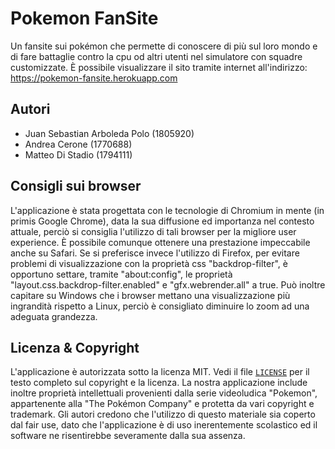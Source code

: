 # Pokemon FanSite
Un fansite sui pokémon che permette di conoscere di più sul loro mondo e di fare battaglie contro la cpu od altri utenti nel simulatore con squadre customizzate.
È possibile visualizzare il sito tramite internet all'indirizzo: https://pokemon-fansite.herokuapp.com

## Autori
- Juan Sebastian Arboleda Polo (1805920)
- Andrea Cerone (1770688)
- Matteo Di Stadio (1794111)

## Consigli sui browser
L'applicazione è stata progettata con le tecnologie di Chromium in mente (in primis Google Chrome), data la sua diffusione ed importanza nel contesto attuale, perciò si consiglia l'utilizzo di tali browser per la migliore user experience.
È possibile comunque ottenere una prestazione impeccabile anche su Safari.
Se si preferisce invece l'utilizzo di Firefox, per evitare problemi di visualizzazione con la proprietà css "backdrop-filter", è opportuno settare, tramite "about:config", le proprietà "layout.css.backdrop-filter.enabled" e "gfx.webrender.all" a true.
Può inoltre capitare su Windows che i browser mettano una visualizzazione più ingrandità rispetto a Linux, perciò è consigliato diminuire lo zoom ad una adeguata grandezza.

## Licenza & Copyright
L'applicazione è autorizzata sotto la licenza MIT. Vedi il file [`LICENSE`](LICENSE) per il testo completo sul copyright e la licenza.
La nostra applicazione include inoltre proprietà intellettuali provenienti dalla serie videoludica "Pokemon", appartenente alla "The Pokémon Company" e protetta da vari copyright e trademark. Gli autori credono che l'utilizzo di questo materiale sia coperto dal fair use, dato che l'applicazione è di uso inerentemente scolastico ed il software ne risentirebbe severamente dalla sua assenza.


